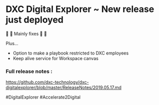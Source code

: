 # DXC Digital Explorer ~ New release just deployed

:wrench: :wrench: Mainly fixes :wrench: :wrench:

Plus...

- Option to make a playbook restricted to DXC employees
- Keep alive service for Workspace canvas

### Full release notes : 
https://github.com/dxc-technology/dxc-digitalexplorer/blob/master/ReleaseNotes/2019.05.17.md

#DigitalExplorer #Accelerate2Digital
